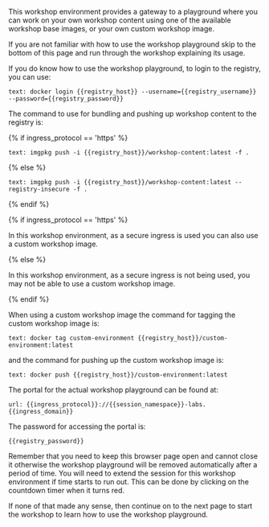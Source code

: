 This workshop environment provides a gateway to a playground where you can work on your own workshop content using one of the available workshop base images, or your own custom workshop image.

If you are not familiar with how to use the workshop playground skip to the bottom of this page and run through the workshop explaining its usage.

If you do know how to use the workshop playground, to login to the registry, you can use:

```workshop:copy
text: docker login {{registry_host}} --username={{registry_username}} --password={{registry_password}}
```

The command to use for bundling and pushing up workshop content to the registry is:

{% if ingress_protocol == 'https' %}

```workshop:copy
text: imgpkg push -i {{registry_host}}/workshop-content:latest -f .
```
{% else %}

```workshop:copy
text: imgpkg push -i {{registry_host}}/workshop-content:latest --registry-insecure -f .
```

{% endif %}

{% if ingress_protocol == 'https' %}

In this workshop environment, as a secure ingress is used you can also use a custom workshop image.

{% else %}

In this workshop environment, as a secure ingress is not being used, you may not be able to use a custom workshop image.

{% endif %}

When using a custom workshop image the command for tagging the custom workshop image is:

```workshop:copy-and-edit
text: docker tag custom-environment {{registry_host}}/custom-environment:latest
```

and the command for pushing up the custom workshop image is:

```workshop:copy
text: docker push {{registry_host}}/custom-environment:latest
```

The portal for the actual workshop playground can be found at:

```dashboard:open-url
url: {{ingress_protocol}}://{{session_namespace}}-labs.{{ingress_domain}}
```

The password for accessing the portal is:

```workshop:copy
{{registry_password}}
```

Remember that you need to keep this browser page open and cannot close it otherwise the workshop playground will be removed automatically after a period of time. You will need to extend the session for this workshop environment if time starts to run out. This can be done by clicking on the countdown timer when it turns red.

If none of that made any sense, then continue on to the next page to start the workshop to learn how to use the workshop playground.
